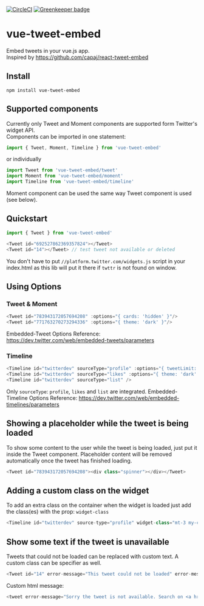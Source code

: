 [![CircleCI](https://circleci.com/gh/tonickkozlov/vue-tweet-embed.svg?style=svg)](https://circleci.com/gh/tonickkozlov/vue-tweet-embed) [![Greenkeeper badge](https://badges.greenkeeper.io/tonickkozlov/vue-tweet-embed.svg)](https://greenkeeper.io/)

# vue-tweet-embed

Embed tweets in your vue.js app.  
Inspired by https://github.com/capaj/react-tweet-embed

## Install
```
npm install vue-tweet-embed
```

## Supported components
Currently only Tweet and Moment components are supported form Twitter's widget API.  
Components can be imported in one statement:
```javascript
import { Tweet, Moment, Timeline } from 'vue-tweet-embed'
```
or individually
```javascript
import Tweet from 'vue-tweet-embed/tweet'
import Moment from 'vue-tweet-embed/moment'
import Timeline from 'vue-tweet-embed/timeline'
```

Moment component can be used the same way Tweet component is used (see below).
## Quickstart

```javascript
import { Tweet } from 'vue-tweet-embed'

<Tweet id="692527862369357824"></Tweet>
<Tweet id="14"></Tweet>	// test tweet not available or deleted
```

You don't have to put `//platform.twitter.com/widgets.js` script in your index.html as this lib will
put it there if `twttr` is not found on window.  


## Using Options


### Tweet & Moment

```javascript
<Tweet id="783943172057694208" :options="{ cards: 'hidden' }"/>
<Tweet id="771763270273294336" :options="{ theme: 'dark' }"/>
```

Embedded-Tweet Options Reference:
https://dev.twitter.com/web/embedded-tweets/parameters

### Timeline

```javascript
<Timeline id="twitterdev" sourceType="profile" :options="{ tweetLimit: '3' }"/>
<Timeline id="twitterdev" sourceType="likes" :options="{ theme: 'dark' }"/>
<Timeline id="twitterdev" sourceType="list" />
```

Only `sourceType`: `profile`, `likes` and `list` are integrated. Embedded-Timeline Options Reference:
https://dev.twitter.com/web/embedded-timelines/parameters


## Showing a placeholder while the tweet is being loaded

To show some content to the user while the tweet is being loaded, just put it inside the Tweet
component. Placeholder content will be removed automatically once the tweet has finished loading.

```javascript
<Tweet id="783943172057694208"><div class="spinner"></div></Tweet>
```

## Adding a custom class on the widget

To add an extra class on the container when the widget is loaded just add the class(es) with the prop: `widget-class`

```javascript
<Timeline id="twitterdev" source-type="profile" widget-class="mt-3 my-custom-class"/></Timeline>
```

## Show some text if the tweet is unavailable

Tweets that could not be loaded can be replaced with custom text.
A custom class can be specifier as well.
```javascript
<Tweet id="14" error-message="This tweet could not be loaded" error-message-class="tweet--not-found"/>
```
Custom html message:
```javascript
<tweet error-message="Sorry the tweet is not available. Search on <a href='https://twitter.com'>twitter</a>"></tweet>
```
